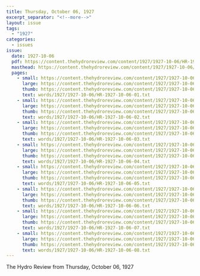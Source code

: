 ```yaml
---
title: Thursday, October 06, 1927
excerpt_separator: "<!--more-->"
layout: issue
tags:
  - "1927"
categories:
  - issues
issue:
  date: 1927-10-06
  pdf: https://content.thehydroreview.com/content/1927/1927-10-06/HR-1927-10-06.pdf
  masthead: https://content.thehydroreview.com/content/1927/1927-10-06/masthead/HR-1927-10-06.jpg
  pages:
    - small: https://content.thehydroreview.com/content/1927/1927-10-06/small/HR-1927-10-06-01.jpg
      large: https://content.thehydroreview.com/content/1927/1927-10-06/large/HR-1927-10-06-01.jpg
      thumb: https://content.thehydroreview.com/content/1927/1927-10-06/thumbnails/HR-1927-10-06-01.jpg
      text: words/1927/1927-10-06/HR-1927-10-06-01.txt
    - small: https://content.thehydroreview.com/content/1927/1927-10-06/small/HR-1927-10-06-02.jpg
      large: https://content.thehydroreview.com/content/1927/1927-10-06/large/HR-1927-10-06-02.jpg
      thumb: https://content.thehydroreview.com/content/1927/1927-10-06/thumbnails/HR-1927-10-06-02.jpg
      text: words/1927/1927-10-06/HR-1927-10-06-02.txt
    - small: https://content.thehydroreview.com/content/1927/1927-10-06/small/HR-1927-10-06-03.jpg
      large: https://content.thehydroreview.com/content/1927/1927-10-06/large/HR-1927-10-06-03.jpg
      thumb: https://content.thehydroreview.com/content/1927/1927-10-06/thumbnails/HR-1927-10-06-03.jpg
      text: words/1927/1927-10-06/HR-1927-10-06-03.txt
    - small: https://content.thehydroreview.com/content/1927/1927-10-06/small/HR-1927-10-06-04.jpg
      large: https://content.thehydroreview.com/content/1927/1927-10-06/large/HR-1927-10-06-04.jpg
      thumb: https://content.thehydroreview.com/content/1927/1927-10-06/thumbnails/HR-1927-10-06-04.jpg
      text: words/1927/1927-10-06/HR-1927-10-06-04.txt
    - small: https://content.thehydroreview.com/content/1927/1927-10-06/small/HR-1927-10-06-05.jpg
      large: https://content.thehydroreview.com/content/1927/1927-10-06/large/HR-1927-10-06-05.jpg
      thumb: https://content.thehydroreview.com/content/1927/1927-10-06/thumbnails/HR-1927-10-06-05.jpg
      text: words/1927/1927-10-06/HR-1927-10-06-05.txt
    - small: https://content.thehydroreview.com/content/1927/1927-10-06/small/HR-1927-10-06-06.jpg
      large: https://content.thehydroreview.com/content/1927/1927-10-06/large/HR-1927-10-06-06.jpg
      thumb: https://content.thehydroreview.com/content/1927/1927-10-06/thumbnails/HR-1927-10-06-06.jpg
      text: words/1927/1927-10-06/HR-1927-10-06-06.txt
    - small: https://content.thehydroreview.com/content/1927/1927-10-06/small/HR-1927-10-06-07.jpg
      large: https://content.thehydroreview.com/content/1927/1927-10-06/large/HR-1927-10-06-07.jpg
      thumb: https://content.thehydroreview.com/content/1927/1927-10-06/thumbnails/HR-1927-10-06-07.jpg
      text: words/1927/1927-10-06/HR-1927-10-06-07.txt
    - small: https://content.thehydroreview.com/content/1927/1927-10-06/small/HR-1927-10-06-08.jpg
      large: https://content.thehydroreview.com/content/1927/1927-10-06/large/HR-1927-10-06-08.jpg
      thumb: https://content.thehydroreview.com/content/1927/1927-10-06/thumbnails/HR-1927-10-06-08.jpg
      text: words/1927/1927-10-06/HR-1927-10-06-08.txt
---
```


The Hydro Review from Thursday, October 06, 1927

<!--more-->

